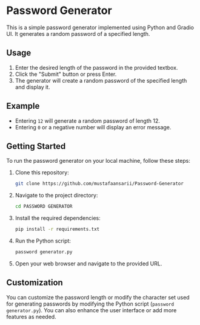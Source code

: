 
# Password Generator

This is a simple password generator implemented using Python and Gradio UI. It generates a random password of a specified length.

## Usage

1. Enter the desired length of the password in the provided textbox.
2. Click the "Submit" button or press Enter.
3. The generator will create a random password of the specified length and display it.

## Example

- Entering `12` will generate a random password of length 12.
- Entering `0` or a negative number will display an error message.

## Getting Started

To run the password generator on your local machine, follow these steps:

1. Clone this repository:

   ```bash
   git clone https://github.com/mustafaansarii/Password-Generator
   ```

2. Navigate to the project directory:

   ```bash
   cd PASSWORD GENERATOR
   ```

3. Install the required dependencies:

   ```bash
   pip install -r requirements.txt
   ```

4. Run the Python script:

   ```bash
   password generator.py
   ```

5. Open your web browser and navigate to the provided URL.

## Customization

You can customize the password length or modify the character set used for generating passwords by modifying the Python script (`password generator.py`). You can also enhance the user interface or add more features as needed.

